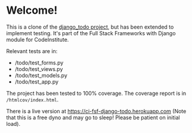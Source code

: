 # Welcome!

This is a clone of the [django_todo project](https://github.com/ckz8780/ci-fsf-django-todo), but has been extended to implement testing. It's part of the Full Stack Frameworks with Django module for CodeInstitute.

Relevant tests are in: 

- /todo/test_forms.py
- /todo/test_views.py
- /todo/test_models.py
- /todo/test_app.py

The project has been tested to 100% coverage. The coverage report is in `/htmlcov/index.html`.

There is a live version at https://ci-fsf-django-todo.herokuapp.com (Note that this is a free dyno and may go to sleep! Please be patient on initial load).
